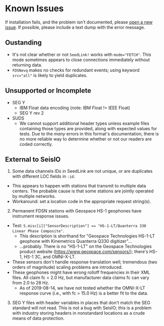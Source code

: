# Known Issues
If installation fails, and the problem isn't documented, please [open a new issue](https://github.com/jpjones76/SeisIO.jl/issues/). If possible, please
include a text dump with the error message.

## Oustanding
* It's not clear whether or not `SeedLink!` works with `mode="FETCH"`. This mode
sometimes appears to close connections immediately without returning data.
* `FDSNevq` makes no checks for redundant events; using keyword `src="all"` is
likely to yield duplicates.

## Unsupported or Incomplete
* SEG Y
  + IBM Float data encoding (note: IBM Float != IEEE Float)
  + SEG Y rev 2
* SUDS
  + We cannot support additional header types unless example files containing
those types are provided, along with expected values for tests. Due to the
*many* errors in this format's documentation, there is no more reliable way to
determine whether or not our readers are coded correctly.

## External to SeisIO
1. Some data channels IDs in SeedLink are not unique, or are duplicates with
different LOC fields in `:id`.
  * This appears to happen with stations that transmit to multiple data
  centers. The probable cause is that some stations are jointly operated by
  multiple networks.
  * Workaround: set a location code in the appropriate request string(s).
2. Permanent FDSN stations with Geospace HS-1 geophones have instrument response
issues.
  * Test: `S.misc[i]["SensorDescription"] == "HS-1-LT/Quanterra 330 Linear Phase Composite"`.
    + This description is shorthand for "Geospace Technologies HS-1-LT geophone
    with Kinemetrics Quanterra Q330 digitizer"...
    + ...probably. There is no "HS-1-LT" on the Geospace Technologies product
    website (https://www.geospace.com/sensors/); there's HS-1, HS-1 3C, and
    OMNI-X-LT.
  * These sensors don't handle response translation well; tremendous (two
    orders of magnitude) scaling problems are introduced.    
  * These geophones might have wrong rolloff frequencies in their XML files.
    All claim fc = 2.0 Hz, but manufacturer data claims fc can vary from 2.0
    to 28 Hz.
    + As of 2019-08-14, we have not tested whether the OMNI-X-LT response
    curve (i.e., with fc = 15.0 Hz) is a better fit to the data.
3. SEG Y files with header variables in places that don't match the SEG standard
will not read. This is not a bug with SeisIO; this is a problem with industry
storing headers in nonstandard locations as a crude means of data protection.
